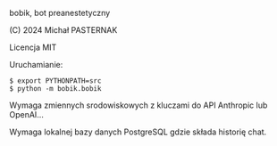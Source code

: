 bobik, bot preanestetyczny

(C) 2024 Michał PASTERNAK

Licencja MIT

Uruchamianie:

```shell
$ export PYTHONPATH=src
$ python -m bobik.bobik
```

Wymaga zmiennych srodowiskowych z kluczami do API Anthropic lub OpenAI...

Wymaga lokalnej bazy danych PostgreSQL gdzie składa historię chat.
